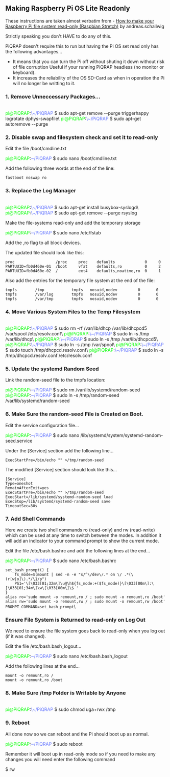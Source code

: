 ## Making Raspberry Pi OS Lite Readonly

These instructions are taken almost verbatim from - [How to make your Raspberry Pi file system read-only (Raspbian Stretch)](https://medium.com/swlh/make-your-raspberry-pi-file-system-read-only-raspbian-buster-c558694de79) by andreas.schallwig

Strictly speaking you don't HAVE to do any of this.

PiQRAP doesn't require this to run but having the Pi OS set read only has the following advantages...
<br>
* It means that you can turn the Pi off without shuting it down without risk of file corruption Useful if your running PiQRAP headless (no monitor or keyboard).
* It increases the reliability of the OS SD-Card as when in operation the Pi will no longer be writting to it.

### 1\. Remove Unneccessary Packages\.\.\.
<br>
<span class="colour" style="color:rgb(0, 255, 0)">pi@PiQRAP</span>:<span class="colour" style="color:rgb(102, 119, 255)">\~/PiQRAP</span> $ sudo apt-get remove --purge triggerhappy logrotate dphys-swapfile\
<span class="colour" style="color:rgb(0, 255, 0)">pi@PiQRAP</span>:<span class="colour" style="color:rgb(102, 119, 255)">\~/PiQRAP</span> $ sudo apt-get autoremove --purge

### 2\. Disable swap and filesystem check and set it to read\-only

Edit the file /boot/cmdline.txt

<span class="colour" style="color:rgb(0, 255, 0)">pi@PiQRAP</span>:<span class="colour" style="color:rgb(102, 119, 255)">\~/PiQRAP</span> $ sudo nano /boot/cmdline.txt

Add the following three words at the end of the line:

`fastboot noswap ro`

### 3\. Replace the Log Manager
<br>
<span class="colour" style="color:rgb(0, 255, 0)">pi@PiQRAP</span>:<span class="colour" style="color:rgb(102, 119, 255)">\~/PiQRAP</span> $ sudo apt-get install busybox-syslogd\
<span class="colour" style="color:rgb(0, 255, 0)">pi@PiQRAP</span>:<span class="colour" style="color:rgb(102, 119, 255)">\~/PiQRAP</span> $ sudo apt-get remove --purge rsyslog

Make the file-systems read-only and add the temporary storage

<span class="colour" style="color:rgb(0, 255, 0)">pi@PiQRAP</span>:<span class="colour" style="color:rgb(102, 119, 255)">\~/PiQRAP</span> $ sudo nano /etc/fstab

Add the ,ro flag to all block devices.

The updated file should look like this:

`proc                  /proc     proc    defaults             0     0`\
`PARTUUID=fb0d460e-01  /boot     vfat    defaults,ro          0     2`\
`PARTUUID=fb0d460e-02  /         ext4    defaults,noatime,ro  0     1`

Also add the entries for the temporary file system at the end of the file:

`tmpfs        /tmp            tmpfs   nosuid,nodev         0       0`\
`tmpfs        /var/log        tmpfs   nosuid,nodev         0       0`\
`tmpfs        /var/tmp        tmpfs   nosuid,nodev         0       0`

### 4\. Move Various System Files to the Temp Filesystem
<br>
<span class="colour" style="color:rgb(0, 255, 0)">pi@PiQRAP</span>:<span class="colour" style="color:rgb(102, 119, 255)">\~/PiQRAP</span> $ sudo rm -rf /var/lib/dhcp /var/lib/dhcpcd5 /var/spool /etc/resolv.conf\
<span class="colour" style="color:rgb(0, 255, 0)">pi@PiQRAP</span>:<span class="colour" style="color:rgb(102, 119, 255)">\~/PiQRAP</span> $ sudo ln -s /tmp /var/lib/dhcp\
<span class="colour" style="color:rgb(0, 255, 0)">pi@PiQRAP</span>:<span class="colour" style="color:rgb(102, 119, 255)">\~/PiQRAP</span> $ sudo ln -s /tmp /var/lib/dhcpcd5\
<span class="colour" style="color:rgb(0, 255, 0)">pi@PiQRAP</span>:<span class="colour" style="color:rgb(102, 119, 255)">\~/PiQRAP</span> $ sudo ln -s /tmp /var/spool\
<span class="colour" style="color:rgb(0, 255, 0)">pi@PiQRAP</span>:<span class="colour" style="color:rgb(102, 119, 255)">\~/PiQRAP</span> $ sudo touch /tmp/dhcpcd.resolv.conf\
<span class="colour" style="color:rgb(0, 255, 0)">pi@PiQRAP</span>:<span class="colour" style="color:rgb(102, 119, 255)">\~/PiQRAP</span> $ sudo ln -s /tmp/dhcpcd.resolv.conf /etc/resolv.conf

### 5\. Update the systemd Random Seed

Link the random-seed file to the tmpfs location:

<span class="colour" style="color:rgb(0, 255, 0)">pi@PiQRAP</span>:<span class="colour" style="color:rgb(102, 119, 255)">\~/PiQRAP</span> $ sudo rm /var/lib/systemd/random-seed\
<span class="colour" style="color:rgb(0, 255, 0)">pi@PiQRAP</span>:<span class="colour" style="color:rgb(102, 119, 255)">\~/PiQRAP</span> $ sudo ln -s /tmp/random-seed /var/lib/systemd/random-seed

### 6\. Make Sure the random\-seed File is Created on Boot\.

Edit the service configuration file...

<span class="colour" style="color:rgb(0, 255, 0)">pi@PiQRAP</span>:<span class="colour" style="color:rgb(102, 119, 255)">\~/PiQRAP</span> $ sudo nano /lib/systemd/system/systemd-random-seed.service

Under the [Service] section add the following line...

`ExecStartPre=/bin/echo "" >/tmp/random-seed`

The modified [Service] section should look like this...

`[Service]`\
`Type=oneshot`\
`RemainAfterExit=yes`\
`ExecStartPre=/bin/echo "" >/tmp/random-seed`\
`ExecStart=/lib/systemd/systemd-random-seed load`\
`ExecStop=/lib/systemd/systemd-random-seed save`\
`TimeoutSec=30s`

### 7\. Add Shell Commands

Here we create two shell commands ro (read-only) and rw (read-write) which can be used at any time to switch between the modes. In addition it will add an indicator to your command prompt to show the current mode.

Edit the file /etc/bash.bashrc and add the following lines at the end...

<span class="colour" style="color:rgb(0, 255, 0)">pi@PiQRAP</span>:<span class="colour" style="color:rgb(102, 119, 255)">\~/PiQRAP</span> $ sudo nano /etc/bash.bashrc

`set_bash_prompt() {`\
`    fs_mode=$(mount | sed -n -e "s/^\/dev\/.* on \/ .*(\(r[w|o]\).*/\1/p")`\
`    PS1='\[\033[01;32m\]\u@\h${fs_mode:+($fs_mode)}\[\033[00m\]:\[\033[01;34m\]\w\[\033[00m\]\$ '`\
`}`\
`alias ro='sudo mount -o remount,ro / ; sudo mount -o remount,ro /boot'`\
`alias rw='sudo mount -o remount,rw / ; sudo mount -o remount,rw /boot'`\
`PROMPT_COMMAND=set_bash_prompt`\

### Ensure File System is Returned to read-only on Log Out

We need to ensure the file system goes back to read-only when you log out (if it was changed).

Edit the file /etc/bash.bash\_logout...

<span class="colour" style="color:rgb(0, 255, 0)">pi@PiQRAP</span>:<span class="colour" style="color:rgb(102, 119, 255)">\~/PiQRAP</span> $ sudo nano /etc/bash.bash\_logout

Add the following lines at the end...

`mount -o remount,ro /`\
`mount -o remount,ro /boot`

### 8\. Make Sure /tmp Folder is Writable by Anyone
<br>
<span class="colour" style="color:rgb(0, 255, 0)">pi@PiQRAP</span>:<span class="colour" style="color:rgb(102, 119, 255)">\~/PiQRAP</span> $ sudo chmod uga+rwx /tmp

### 9\. Reboot

All done now so we can reboot and the Pi should boot up as normal.

<span class="colour" style="color:rgb(0, 255, 0)">pi@PiQRAP</span>:<span class="colour" style="color:rgb(102, 119, 255)">\~/PiQRAP</span> $ sudo reboot

Remember it will boot up in read-only mode so if you need to make any changes you will need enter the following command

$ rw